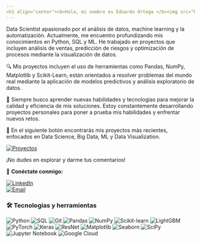 ```yaml
---
<h1 align="center"><b>Hola, mi nombre es Eduardo Ortega </b><img src="https://media.giphy.com/media/hvRJCLFzcasrR4ia7z/giphy.gif" width="35"></h1> 
---
```


Data Scientist apasionado por el análisis de datos, machine learning y la automatización. Actualmente, me encuentro profundizando mis conocimientos en Python, SQL y ML. He trabajado en proyectos que incluyen análisis de ventas, predicción de riesgos y optimización de procesos mediante la visualización de datos.

🔍 Mis proyectos incluyen el uso de herramientas como Pandas, NumPy, Matplotlib y Scikit-Learn, están orientados a resolver problemas del mundo real mediante la aplicación de modelos predictivos y análisis exploratorio de datos.

🚀 Siempre busco aprender nuevas habilidades y tecnologías para mejorar la calidad y eficiencia de mis soluciones. Estoy constantemente desarrollando proyectos personales para poner a prueba mis habilidades y enfrentar nuevos retos.

📂 En el siguiente botón encontrarás mis proyectos más recientes, enfocados en Data Science, Big Data, ML y Data Visualization.

[![Proyectos](https://img.shields.io/badge/📒%20Proyectos-000000?style=for-the-badge&logo=github&logoColor=white)](https://github.com/Eduardo56745/Proyectos)


¡No dudes en explorar y darme tus comentarios!

🔗 **Conéctate conmigo:**

[![LinkedIn](https://img.shields.io/badge/LinkedIn-0A66C2?style=for-the-badge&logo=linkedin&logoColor=white)](https://www.linkedin.com/in/eduardo-ortega-30154629a/)  
[![Email](https://img.shields.io/badge/Email-D14836?style=for-the-badge&logo=gmail&logoColor=white)](mailto:lalox1697@gmail.com) 
  

### 🛠️ Tecnologías y herramientas  
![Python](https://img.shields.io/badge/Python-3776AB?style=for-the-badge&logo=python&logoColor=white)
![SQL](https://img.shields.io/badge/SQL-025E8C?style=for-the-badge&logo=sqlite&logoColor=white)
![Git](https://img.shields.io/badge/Git-F05032?style=for-the-badge&logo=git&logoColor=white)
![Pandas](https://img.shields.io/badge/Pandas-150458?style=for-the-badge&logo=pandas&logoColor=white)
![NumPy](https://img.shields.io/badge/NumPy-013243?style=for-the-badge&logo=numpy&logoColor=white)
![Scikit-learn](https://img.shields.io/badge/Scikit--learn-F7931E?style=for-the-badge&logo=scikitlearn&logoColor=white)
![LightGBM](https://img.shields.io/badge/LightGBM-1890FF?style=for-the-badge&logo=LightGBM&logoColor=white)
![PyTorch](https://img.shields.io/badge/PyTorch-EE4C2C?style=for-the-badge&logo=PyTorch&logoColor=white)
![Keras](https://img.shields.io/badge/Keras-D00000?style=for-the-badge&logo=Keras&logoColor=white)
![ResNet](https://img.shields.io/badge/ResNet-000000?style=for-the-badge&logo=ResNet&logoColor=white)
![Matplotlib](https://img.shields.io/badge/Matplotlib-3776AB?style=for-the-badge&logo=Matplotlib&logoColor=white)
![Seaborn](https://img.shields.io/badge/Seaborn-008080?style=for-the-badge&logo=Seaborn&logoColor=white)
![SciPy](https://img.shields.io/badge/SciPy-8CAAE6?style=for-the-badge&logo=scipy&logoColor=white)
![Jupyter Notebook](https://img.shields.io/badge/Jupyter-F37626?style=for-the-badge&logo=Jupyter&logoColor=white)
![Google Cloud](https://img.shields.io/badge/Google%20Cloud-4285F4?style=for-the-badge&logo=Google%20Cloud&logoColor=white)






